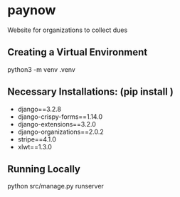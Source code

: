 # paynow
Website for organizations to collect dues

## Creating a Virtual Environment
python3 -m venv .venv

## Necessary Installations: (pip install <installation>)
- django==3.2.8
- django-crispy-forms==1.14.0
- django-extensions==3.2.0
- django-organizations==2.0.2
- stripe==4.1.0
- xlwt==1.3.0

## Running Locally
python src/manage.py runserver
